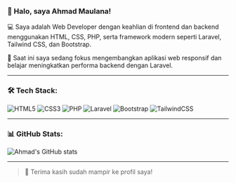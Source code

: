 ### 👋 Halo, saya Ahmad Maulana!

💻 Saya adalah Web Developer dengan keahlian di frontend dan backend menggunakan HTML, CSS, PHP, serta framework modern seperti Laravel, Tailwind CSS, dan Bootstrap.

🌱 Saat ini saya sedang fokus mengembangkan aplikasi web responsif dan belajar meningkatkan performa backend dengan Laravel.



---

### 🛠️ Tech Stack:
![HTML5](https://img.shields.io/badge/-HTML5-E34F26?style=flat-square&logo=html5&logoColor=fff)
![CSS3](https://img.shields.io/badge/-CSS3-1572B6?style=flat-square&logo=css3&logoColor=fff)
![PHP](https://img.shields.io/badge/-PHP-777BB4?style=flat-square&logo=php&logoColor=fff)
![Laravel](https://img.shields.io/badge/-Laravel-FF2D20?style=flat-square&logo=laravel&logoColor=fff)
![Bootstrap](https://img.shields.io/badge/-Bootstrap-563D7C?style=flat-square&logo=bootstrap&logoColor=fff)
![TailwindCSS](https://img.shields.io/badge/-TailwindCSS-38B2AC?style=flat-square&logo=tailwind-css&logoColor=fff)

---

### 📊 GitHub Stats:
![Ahmad's GitHub stats](https://github-readme-stats.vercel.app/api?username=AhmadMaulana220511138&show_icons=true&theme=tokyonight)

---

> 🚀 Terima kasih sudah mampir ke profil saya!
